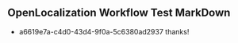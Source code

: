 ## OpenLocalization Workflow Test MarkDown
* a6619e7a-c4d0-43d4-9f0a-5c6380ad2937 thanks!

<!--HONumber=Jul16_HO5-->



